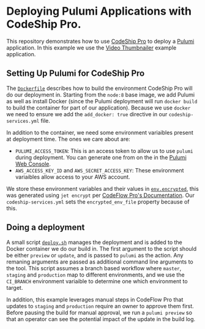 # Deploying Pulumi Applications with CodeShip Pro.

This repository demonstrates how to use [CodeShip Pro](https://codeship.com/features/pro) to deploy a [Pulumi](https://pulumi.io) application. In this example we use the [Video Thumbnailer](https://github.com/pulumi/examples/tree/master/cloud-js-thumbnailer) example application.

## Setting Up Pulumi for CodeShip Pro

The [`Dockerfile`](./Dockerfile) describes how to build the environment CodeShip Pro will do our deployment in. Starting from the `node:8` base image, we add Pulumi as well as install Docker (since the Pulumi deployment will run `docker build` to build the container for part of our application). Because we use `docker` we need to ensure we add the `add_docker: true` directive in our `codeship-services.yml` file.

In addition to the container, we need some environment variaibles present at deployment time. The ones we care about are:

 - `PULUMI_ACCESS_TOKEN`: This is an access token to allow us to use `pulumi` during deployment. You can generate one from on the in the [Pulumi Web Console](https://app.pulumi.com/account/tokens).
 - `AWS_ACCESS_KEY_ID` and `AWS_SECRET_ACCESS_KEY`: These environment variaibles allow access to your AWS account.
 
We store these environment variables and their values in [`env.encrypted`](./env.encrypted), this was generated using `jet encrypt` per [CodeFlow Pro's Documentation](https://documentation.codeship.com/pro/builds-and-configuration/environment-variables/#encrypted-environment-variables). Our `codeship-services.yml` sets the `encrypted_env_file` property because of this.

## Doing a deployment

A small script [`deploy.sh`](./deploy.sh) manages the deployment and is added to the Docker container we do our build in. The first argument to the script should be either `preview` or `update`, and is passed to `pulumi` as the action. Any remaning arguments are passed as additional command line arguments to the tool. This script assumes a branch based workflow where `master`, `staging` and `production` map to different environments, and we use the `CI_BRANCH` environment variaible to determine one which environment to target.

In addition, this example leverages manual steps in CodeFlow Pro that updates to `staging` and `production` require an owner to approve them first. Before pausing the build for manual approval, we run a `pulumi preview` so that an operator can see the potential impact of the update in the build log.


